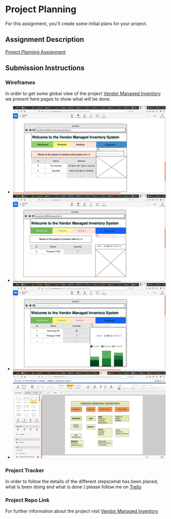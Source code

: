 # Project Planning
For this assignment, you'll create some initial plans for your project.

## Assignment Description
[Project Planning Assignment](https://education.launchcode.org/liftoff/modules/assignments/project-planning)

## Submission Instructions

### Wireframes

In order to get some global view of the project <a href="https://github.com/hadelesko/vendormanagedinventory">Vendor Managed Inventory</a> we present here pages to show what will be done.
<ul>
<li><img src="https://github.com/hadelesko/vendormanagedinventory/blob/master/src/main/resources/static/somereview/Screenshot%20from%202019-10-26%2017-13-18.png"> </img></li>
<li><img src="https://github.com/hadelesko/vendormanagedinventory/blob/master/src/main/resources/static/somereview/Screenshot%20from%202019-10-26%2017-12-55.png"></img></li>    
<li><img src="https://github.com/hadelesko/vendormanagedinventory/blob/master/src/main/resources/static/somereview/Screenshot%20from%202019-10-26%2017-12-23.png"></img></li>
<li><img src="https://github.com/hadelesko/vendormanagedinventory/blob/master/src/main/resources/static/somereview/Screenshot%20from%202019-10-26%2018-00-44.png"></img></li>
</ul>   

### Project Tracker

In order to follow the details of the different steps(what has been planed, what is been doing and what is done ) please follow me on <a href="https://trello.com/b/rtJ90o14/welcome-to-trello">Trello</a>



### Project Repo Link

For further information about the project visit <a href="https://github.com/hadelesko/vendormanagedinventory">Vendor Managed Inventory</a> 

